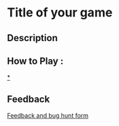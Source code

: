 # Title of your game

## Description

## How to Play :
[*](my_game.exe)
## Feedback
[Feedback and bug hunt form](https://docs.google.com/forms/d/e/1FAIpQLSd1J-N3WXr3_Jh0Jyu5h2saV-1TNkG_-lgalHS0oFrnSaELcg/viewform?usp=sf_link)
